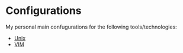 # Configurations

My personal main confugurations for the following tools/technologies:

- [Unix](unix)
- [VIM](vim)
